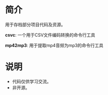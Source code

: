 简介
===
用于存档部分项目代码及资源。

**csvc**: 一个用于CSV文件编码转换的命令行工具

**mp42mp3**: 用于提取mp4音频为mp3的命令行工具


说明
===

* 代码仅供学习交流。
* 非开源。